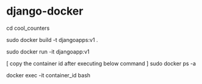 # django-docker

cd cool_counters

sudo docker build -t djangoapps:v1 .

sudo docker run -it djangoapp:v1

[ copy the container id after executing below command ]
sudo docker ps -a 

docker exec -it container_id bash 


